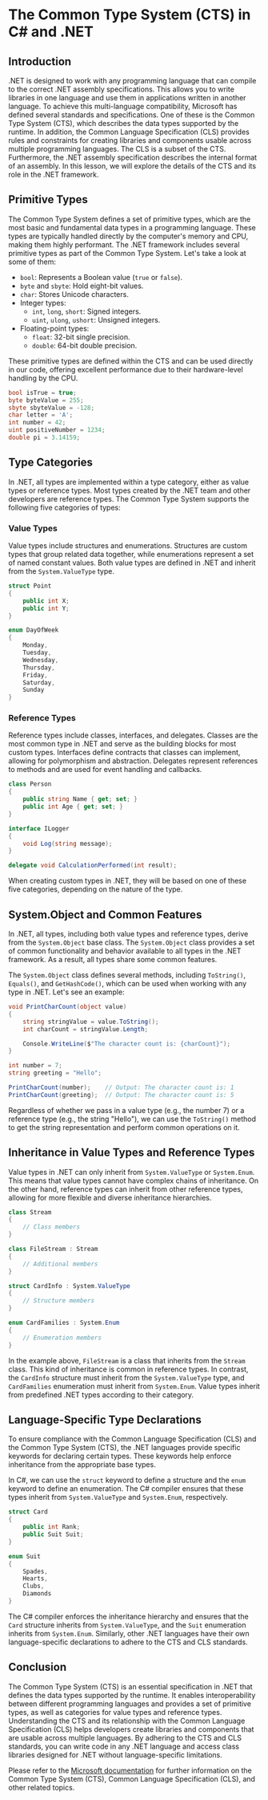# The Common Type System (CTS) in C# and .NET

## Introduction

.NET is designed to work with any programming language that can compile to the correct .NET assembly specifications. This allows you to write libraries in one language and use them in applications written in another language. To achieve this multi-language compatibility, Microsoft has defined several standards and specifications. One of these is the Common Type System (CTS), which describes the data types supported by the runtime. In addition, the Common Language Specification (CLS) provides rules and constraints for creating libraries and components usable across multiple programming languages. The CLS is a subset of the CTS. Furthermore, the .NET assembly specification describes the internal format of an assembly. In this lesson, we will explore the details of the CTS and its role in the .NET framework.

## Primitive Types

The Common Type System defines a set of primitive types, which are the most basic and fundamental data types in a programming language. These types are typically handled directly by the computer's memory and CPU, making them highly performant. The .NET framework includes several primitive types as part of the Common Type System. Let's take a look at some of them:

- `bool`: Represents a Boolean value (`true` or `false`).
- `byte` and `sbyte`: Hold eight-bit values.
- `char`: Stores Unicode characters.
- Integer types: 
  - `int`, `long`, `short`: Signed integers.
  - `uint`, `ulong`, `ushort`: Unsigned integers.
- Floating-point types:
  - `float`: 32-bit single precision.
  - `double`: 64-bit double precision.

These primitive types are defined within the CTS and can be used directly in our code, offering excellent performance due to their hardware-level handling by the CPU.

```csharp
bool isTrue = true;
byte byteValue = 255;
sbyte sbyteValue = -128;
char letter = 'A';
int number = 42;
uint positiveNumber = 1234;
double pi = 3.14159;
```

## Type Categories

In .NET, all types are implemented within a type category, either as value types or reference types. Most types created by the .NET team and other developers are reference types. The Common Type System supports the following five categories of types:

### Value Types

Value types include structures and enumerations. Structures are custom types that group related data together, while enumerations represent a set of named constant values. Both value types are defined in .NET and inherit from the `System.ValueType` type.

```csharp
struct Point
{
    public int X;
    public int Y;
}

enum DayOfWeek
{
    Monday,
    Tuesday,
    Wednesday,
    Thursday,
    Friday,
    Saturday,
    Sunday
}
```

### Reference Types

Reference types include classes, interfaces, and delegates. Classes are the most common type in .NET and serve as the building blocks for most custom types. Interfaces define contracts that classes can implement, allowing for polymorphism and abstraction. Delegates represent references to methods and are used for event handling and callbacks.

```csharp
class Person
{
    public string Name { get; set; }
    public int Age { get; set; }
}

interface ILogger
{
    void Log(string message);
}

delegate void CalculationPerformed(int result);
```

When creating custom types in .NET, they will be based on one of these five categories, depending on the nature of the type.

## System.Object and Common Features

In .NET, all types, including both value types and reference types, derive from the `System.Object` base class. The `System.Object` class provides a set of common functionality and behavior available to all types in the .NET framework. As a result, all types share some common features.

The `System.Object` class defines several methods, including `ToString()`, `Equals()`, and `GetHashCode()`, which can be used when working with any type in .NET. Let's see an example:

```csharp
void PrintCharCount(object value)
{
    string stringValue = value.ToString();
    int charCount = stringValue.Length;

    Console.WriteLine($"The character count is: {charCount}");
}

int number = 7;
string greeting = "Hello";

PrintCharCount(number);    // Output: The character count is: 1
PrintCharCount(greeting);  // Output: The character count is: 5
```

Regardless of whether we pass in a value type (e.g., the number 7) or a reference type (e.g., the string "Hello"), we can use the `ToString()` method to get the string representation and perform common operations on it.

## Inheritance in Value Types and Reference Types

Value types in .NET can only inherit from `System.ValueType` or `System.Enum`. This means that value types cannot have complex chains of inheritance. On the other hand, reference types can inherit from other reference types, allowing for more flexible and diverse inheritance hierarchies.

```csharp
class Stream
{
    // Class members
}

class FileStream : Stream
{
    // Additional members
}

struct CardInfo : System.ValueType
{
    // Structure members
}

enum CardFamilies : System.Enum
{
    // Enumeration members
}
```

In the example above, `FileStream` is a class that inherits from the `Stream` class. This kind of inheritance is common in reference types. In contrast, the `CardInfo` structure must inherit from the `System.ValueType` type, and `CardFamilies` enumeration must inherit from `System.Enum`. Value types inherit from predefined .NET types according to their category.

## Language-Specific Type Declarations

To ensure compliance with the Common Language Specification (CLS) and the Common Type System (CTS), the .NET languages provide specific keywords for declaring certain types. These keywords help enforce inheritance from the appropriate base types.

In C#, we can use the `struct` keyword to define a structure and the `enum` keyword to define an enumeration. The C# compiler ensures that these types inherit from `System.ValueType` and `System.Enum`, respectively.

```csharp
struct Card
{
    public int Rank;
    public Suit Suit;
}

enum Suit
{
    Spades,
    Hearts,
    Clubs,
    Diamonds
}
```

The C# compiler enforces the inheritance hierarchy and ensures that the `Card` structure inherits from `System.ValueType`, and the `Suit` enumeration inherits from `System.Enum`. Similarly, other .NET languages have their own language-specific declarations to adhere to the CTS and CLS standards.

## Conclusion

The Common Type System (CTS) is an essential specification in .NET that defines the data types supported by the runtime. It enables interoperability between different programming languages and provides a set of primitive types, as well as categories for value types and reference types. Understanding the CTS and its relationship with the Common Language Specification (CLS) helps developers create libraries and components that are usable across multiple languages. By adhering to the CTS and CLS standards, you can write code in any .NET language and access class libraries designed for .NET without language-specific limitations.

Please refer to the [Microsoft documentation](https://docs.microsoft.com/dotnet/csharp/tour-of-csharp/) for further information on the Common Type System (CTS), Common Language Specification (CLS), and other related topics.
